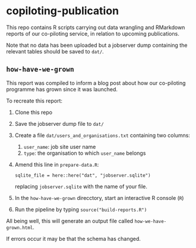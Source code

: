# copiloting-publication

This repo contains R scripts carrying out data wrangling and RMarkdown reports of our co-piloting service, in relation to upcoming publications.

Note that no data has been uploaded but a jobserver dump containing the relevant tables should be saved to `dat/`.

`how-have-we-grown`
-------------------

This report was compiled to inform a blog post about how our co-piloting programme has grown since it was launched.

To recreate this report:
1. Clone this repo
1. Save the jobserver dump file to `dat/`
1. Create a file `dat/users_and_organisations.txt` containing two columns:
   1. `user_name`: job site user name 
   1. `type`: the organisation to which `user_name` belongs
1. Amend this line in `prepare-data.R`:

   `sqlite_file = here::here("dat", "jobserver.sqlite")`

   replacing `jobserver.sqlite` with the name of your file.

1. In the `how-have-we-grown` direcctory, start an interactive R console (`R`)
1. Run the pipeline by typing `source("build-reports.R")`

All being well, this will generate an output file called `how-we-have-grown.html`.

If errors occur it may be that the schema has changed.
